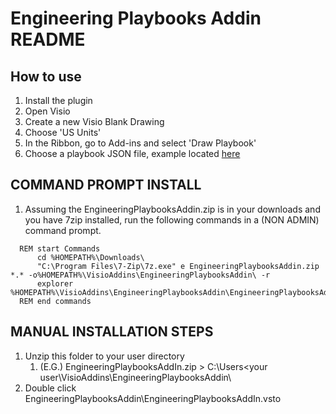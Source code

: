 # Engineering Playbooks Addin README

## How to use
1. Install the plugin
1. Open Visio
1. Create a new Visio Blank Drawing
1. Choose 'US Units'
1. In the Ribbon, go to Add-ins and select 'Draw Playbook'
1. Choose a playbook JSON file, example located  [here](https://github.com/matt3501/EngineeringPlaybooksAddIn/blob/master/EngineeringPlaybooksAddIn/samples/knowledge_WorkflowsBusinessAnalyst.json)

## COMMAND PROMPT INSTALL 
1. Assuming the EngineeringPlaybooksAddin.zip is in your downloads and you have 7zip installed, run the following commands in a (NON ADMIN) command prompt.

  ```batch
	REM start Commands
		cd %HOMEPATH%\Downloads\
		"C:\Program Files\7-Zip\7z.exe" e EngineeringPlaybooksAddin.zip *.* -o%HOMEPATH%\VisioAddins\EngineeringPlaybooksAddin\ -r
		explorer %HOMEPATH%\VisioAddins\EngineeringPlaybooksAddin\EngineeringPlaybooksAddIn.vsto
	REM end commands
  ```

## MANUAL INSTALLATION STEPS
1. Unzip this folder to your user directory 
	1. (E.G.) EngineeringPlaybooksAddIn.zip > C:\Users\<your user\VisioAddins\EngineeringPlaybooksAddin\
1. Double click EngineeringPlaybooksAddin\EngineeringPlaybooksAddIn.vsto
